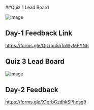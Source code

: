 ##Quiz 1 Lead Board

![image](https://github.com/user-attachments/assets/35ccf2c4-f807-4f9c-b1e8-66221e244a3d)


## Day-1 Feedback Link

https://forms.gle/Qjzrbu5hToWyMPYN6


## Quiz 3 Lead Board

![image](https://github.com/user-attachments/assets/2aab894a-9d1f-43ef-8ec6-ed7bd029e9fa)


## Day-2 Feedback

https://forms.gle/X1grbGzdhkSPhdsg9

